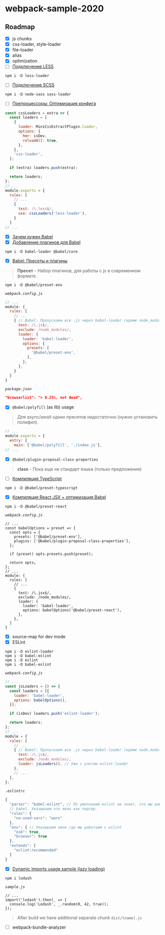 # webpack-sample-2020

## Roadmap

- [x] js chunks
- [x] css-loader, style-loader
- [x] file-loader
- [x] alias
- [x] optimization
- [ ] [Подключение LESS](https://youtu.be/eSaF8NXeNsA?t=7153)
```
npm i -D less-loader
```
- [ ] [Подключение SCSS](https://youtu.be/eSaF8NXeNsA?t=7568)
```
npm i -D node-sass sass-loader
```
- [ ] [Препроцессоры: Оптимизация конфига](https://youtu.be/eSaF8NXeNsA?t=7703)
```js
const cssLoaders = extra => {
  const loaders = [
    {
      loader: MiniCssExtractPlugin.loader,
      options: {
        hmr: isDev,
        reloadAll: true,
      },
    },
    'css-loader',
  ];

  if (extra) loaders.push(extra);

  return loaders;
};
// ...
module.exports = {
  rules: [
    // ...
    {
      test: /\.less$/,
      use: cssLoaders('less-loader'),
    }
  ]
// ...
```
- [x] [Зачем нужен Babel](https://youtu.be/eSaF8NXeNsA?t=7861)
- [x] [Добавление плагинов для Babel](https://www.youtube.com/watch?v=eSaF8NXeNsA&t=8555s)
```
npm i -D babel-loader @babel/core
```
- [x] [Babel: Пресеты и плагины](https://youtu.be/eSaF8NXeNsA?t=8153)
> **Пресет** - Набор плагинов, для работы с js в современном формате.
```
npm i -D @babel/preset-env
```
_`webpack.config.js`_
```js
// ...
module: {
  rules: [
    // ...
    { // Babel: Пропускаем все .js через babel-loader (кроме node_modules)
      test: /\.js$/,
      exclude: /node_modules/,
      loader: {
        loader: 'babel-loader',
        options: {
          presets: [
            '@babel/preset-env',
          ],
        },
      },
    }
  ]
}
```
_`package.json`_
```json
"browserlist": "> 0.25%, not dead",
```
- [x] `@babel/polyfill` (as lib) usage
> Для async/await одних пресетов недостаточно (нужно установить полифил).
```js
// ...
module.exports = {
  entry: {
    main: ['@babel/polyfill', './index.js'],
// ...
```
- [x] `@babel/plugin-proposal-class-properties`
> **class** - Пока еще не стандарт языка (только предложение)
- [ ] [Компиляция TypeScript](https://www.youtube.com/watch?v=eSaF8NXeNsA&t=8668s)
```
npm i -D @babel/preset-typescript
```
- [x] [Компиляция React JSX + оптимизация Babel](https://www.youtube.com/watch?v=eSaF8NXeNsA&t=8840s)
```
npm i -D @babel/preset-react
```
_`webpack.config.js`_
```
// ...
const babelOptions = preset => {
  const opts = {
    presets: ['@babel/preset-env'],
    plugins: ['@babel/plugin-proposal-class-properties'],
  };

  if (preset) opts.presets.push(preset);

  return opts;
};
// ...
module: {
  rules: [
    // ...
    {
      test: /\.jsx$/,
      exclude: /node_modules/,
      loader: {
        loader: 'babel-loader',
        options: babelOptions('@babel/preset-react'),
      },
    },
  ]
}
```
- [x] source-map for dev mode
- [x] ESLint
```
npm i -D eslint-loader
npm i -D babel-eslint
npm i -D eslint
npm i -D babel-eslint

```
_`webpack.config.js`_
```js
// ...
const jsLoaders = () => {
  const loaders = [{
    loader: 'babel-loader',
    options: babelOptions(),
  }];

  if (isDev) loaders.push('eslint-loader');

  return loaders;
};
// ...
module = {
  rules: [
    // ...
    { // Babel: Пропускаем все .js через babel-loader (кроме node_modules)
      test: /\.js$/,
      exclude: /node_modules/,
      loader: jsLoaders(), // Уже с учетом eslint-loader
    },
    // ...
  ],
};
```
_`.eslintrc`_
```js
{
  "parser": "babel-eslint", // По умолчанию eslint не знает, что мы работаем с
  // babel. Указываем это явно как парсер.
  "rules": {
    "no-used-vars": "warn"
  },
  "env": { // Указываем явно где мы работаем с eslint
    "es6": true,
    "browser": true
  },
  "extends": [
    "eslint:recommended"
  ]
}
```
- [x] [Dynamic imports usage sample (lazy loading)](https://youtu.be/eSaF8NXeNsA?t=9785)
```
npm i lodash
```
_`sample.js`_
```
// ...
import('lodash').then(_ => {
  console.log('Lodash', _.random(0, 42, true));
});
```
> After build we have additional separate chunk `dist/[name].js`
- [ ] webpack-bundle-analyzer
